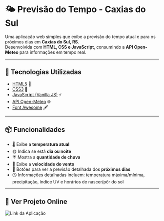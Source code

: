 # 🌤️ Previsão do Tempo - Caxias do Sul

Uma aplicação web simples que exibe a previsão do tempo atual e para os próximos dias em **Caxias do Sul, RS**.  
Desenvolvida com **HTML, CSS e JavaScript**, consumindo a **API Open-Meteo** para informações em tempo real.

---

## 🚀 Tecnologias Utilizadas
- [HTML5](https://developer.mozilla.org/pt-BR/docs/Web/HTML) 📄  
- [CSS3](https://developer.mozilla.org/pt-BR/docs/Web/CSS) 🎨  
- [JavaScript (Vanilla JS)](https://developer.mozilla.org/pt-BR/docs/Web/JavaScript) ⚡  
- [API Open-Meteo](https://open-meteo.com/) 🌐  
- [Font Awesome](https://fontawesome.com/) 🖋️  

---

## 📦 Funcionalidades
- 🌡️ Exibe a **temperatura atual**  
- 🌞 Indica se está **dia ou noite**  
- ☔ Mostra a **quantidade de chuva**  
- 💨 Exibe a **velocidade do vento**  
- 📆 Botões para ver a previsão detalhada dos **próximos dias**  
- 🕓 Informações detalhadas incluem: temperatura máxima/mínima, precipitação, índice UV e horários de nascer/pôr do sol  

---

## 📸 Ver Projeto Online

![Link da Aplicação](https://weather-git-main-joao-niches-projects.vercel.app)